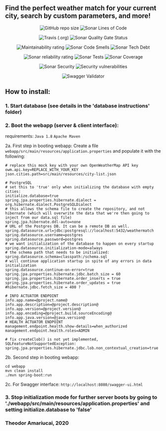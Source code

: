 ## Find the perfect weather match for your current city, search by custom parameters, and more!

<p align="center">
<img alt="GitHub repo size" src="https://images1-focus-opensocial.googleusercontent.com/gadgets/proxy?container=focus&url=https://img.shields.io/github/repo-size/theodor1289/weather-match">
<img alt="Sonar Lines of Code" src="https://sonarcloud.io/api/project_badges/measure?project=com.weathermatch%3Aweather-match&metric=ncloc">
</p>

<p align="center">
<img alt="Travis (.org)" src="https://travis-ci.org/theodor1289/weather-match.svg?branch=master">
<img alt="Sonar Quality Gate Status" src="https://sonarcloud.io/api/project_badges/measure?project=com.weathermatch%3Aweather-match&metric=alert_status">
</p>

<p align="center">
  <img alt="Maintainability rating" src="https://sonarcloud.io/api/project_badges/measure?project=com.weathermatch%3Aweather-match&metric=sqale_rating">  
<img alt="Sonar Code Smells" src="https://sonarcloud.io/api/project_badges/measure?project=com.weathermatch%3Aweather-match&metric=code_smells">
<img alt="Sonar Tech Debt" src="https://sonarcloud.io/api/project_badges/measure?project=com.weathermatch%3Aweather-match&metric=sqale_index">
</p>

<p align="center">
<img alt="Sonar reliability rating" src="https://sonarcloud.io/api/project_badges/measure?project=com.weathermatch%3Aweather-match&metric=reliability_rating">
<img alt="Sonar Tests" src="https://img.shields.io/sonar/tests/com.weathermatch:weather-match?compact_message&server=https%3A%2F%2Fsonarcloud.io">
<img alt="Sonar Coverage" src="https://sonarcloud.io/api/project_badges/measure?project=com.weathermatch%3Aweather-match&metric=coverage">
</p>

<p align="center">
<img alt="Sonar Security" src="https://sonarcloud.io/api/project_badges/measure?project=com.weathermatch%3Aweather-match&metric=security_rating">
<img alt="Security vulnerabilities" src="https://sonarcloud.io/api/project_badges/measure?project=com.weathermatch%3Aweather-match&metric=vulnerabilities">
</p>

<p align="center">
<img alt="Swagger Validator" src="http://online.swagger.io/validator?url=https://raw.githubusercontent.com/theodor1289/weather-match/master/server/api-docs.json">
</p>

<!-- This strategy might speed up badge load time:
data-canonical-src="https://camo.githubusercontent.com/33d3e494efd825b30be8a82ec48164c88ca6ebbf/68747470733a2f2f696d672e736869656c64732e696f2f736f6e61722f76696f6c6174696f6e732f636f6d2e776561746865726d617463683a776561746865722d6d617463683f7365727665723d6874747073253341253246253246736f6e6172636c6f75642e696f" -->

## How to install:
### 1. Start database (see details in the 'database instructions' folder)

### 2. Boot the webapp (server & client interface):
requirements: `Java 1.8` `Apache Maven`

2a. First step in booting webapp:
Create a file `webapp/src/main/resources/application.properties` and populate it with the following:
```
# replace this mock key with your own OpenWeatherMap API key
owm.api.key=REPLACE_WITH_YOUR_KEY
json.cities.path=src/main/resources/city-list.json

# PostgreSQL
# set this to 'true' only when initializing the database with empty cities:
initialize.database=true
spring.jpa.properties.hibernate.dialect = org.hibernate.dialect.PostgreSQLDialect
# this allows the schema file to create the repository, and not hibernate (which will overwrite the data that we're then going to inject from our data.sql file)
spring.jpa.hibernate.ddl-auto=none
# URL of the Postgres DB. It can be a remote DB as well.
spring.datasource.url=jdbc:postgresql://localhost:5432/weathermatch
spring.datasource.username=postgres
spring.datasource.password=postgres
# we want initialization of the database to happen on every startup
spring.datasource.initialization-mode=always
# the schema path that needs to be initialized:
spring.datasource.schema=classpath:/schema.sql
# will continue application startup in spite of any errors in data initialization
spring.datasource.continue-on-error=true
spring.jpa.properties.hibernate.jdbc.batch_size = 60
spring.jpa.properties.hibernate.order_inserts = true
spring.jpa.properties.hibernate.order_updates = true
#hibernate.jdbc.fetch_size = 400 ?

# INFO ACTUATOR ENDPOINT
info.app.name=@project.name@
info.app.description=@project.description@
info.app.version=@project.version@
info.app.encoding=@project.build.sourceEncoding@
info.app.java.version=@java.version@
# HEALTH ACTUATOR ENDPOINT
management.endpoint.health.show-details=when_authorized
management.endpoint.health.roles=ADMIN

# fix createClob() is not yet implemented, SQLFeatureNotSupportedException:
spring.jpa.properties.hibernate.jdbc.lob.non_contextual_creation=true
```

2b. Second step in booting webapp:
```
cd webapp
mvn clean install
./mvn spring-boot:run
```

2c. For Swagger interface:
```http://localhost:8080/swagger-ui.html```

### 3. Stop initialization mode for further server boots by going to './webapp/src/main/resources/application.properties' and setting initialize.database to 'false'


### Theodor Amariucai, 2020
